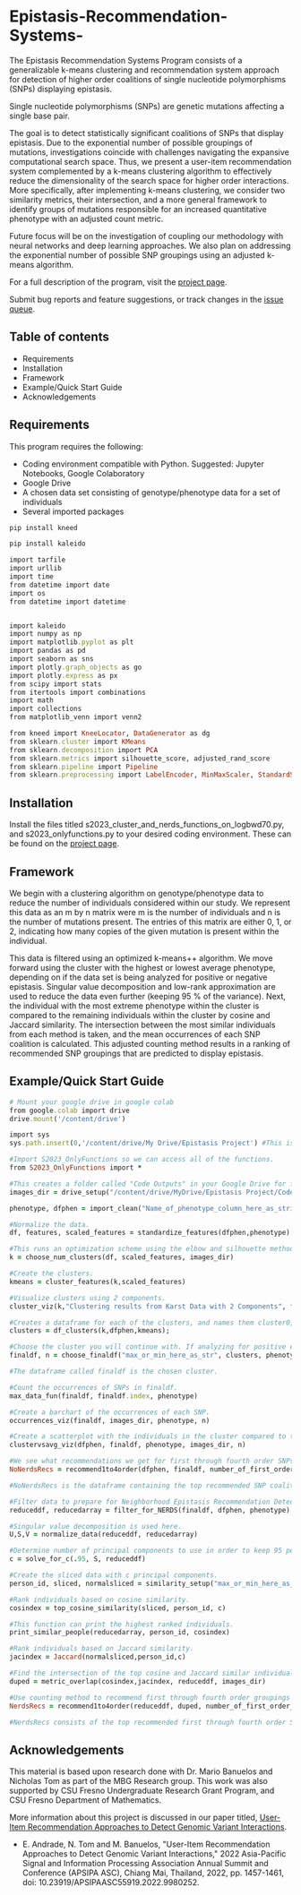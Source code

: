 # Epistasis-Recommendation-Systems-

The Epistasis Recommendation Systems Program consists of a generalizable k-means clustering and recommendation system approach for detection of higher order coalitions of single nucleotide polymorphisms (SNPs) displaying epistasis. 

Single nucleotide polymorphisms (SNPs) are genetic mutations affecting a single base pair. 

The goal is to detect statistically significant coalitions of SNPs that display epistasis. Due to the exponential number of possible groupings of mutations, investigations coincide with challenges navigating the expansive computational search space. Thus, we present a user-item recommendation system complemented by a k-means clustering algorithm to effectively reduce the dimensionality of the search space for higher order interactions. More specifically, after implementing k-means clustering, we consider two similarity metrics, their intersection, and a more general framework to identify groups of mutations responsible for an increased quantitative phenotype with an adjusted count metric.

Future focus will be on the investigation of coupling our methodology with neural networks and deep learning approaches. We also plan on addressing the exponential number of possible SNP groupings using an adjusted k-means algorithm.

For a full description of the program, visit the
[project page](https://github.com/eandrade4/Epistasis-Recommendation-Systems-).

Submit bug reports and feature suggestions, or track changes in the
[issue queue](https://github.com/eandrade4/Epistasis-Recommendation-Systems-/issues).

## Table of contents

- Requirements
- Installation
- Framework
- Example/Quick Start Guide
- Acknowledgements

## Requirements

This program requires the following:

- Coding environment compatible with Python. Suggested: Jupyter Notebooks, Google Colaboratory
- Google Drive
- A chosen data set consisting of genotype/phenotype data for a set of individuals
- Several imported packages

```ruby
pip install kneed

pip install kaleido

import tarfile
import urllib
import time
from datetime import date
import os
from datetime import datetime


import kaleido
import numpy as np
import matplotlib.pyplot as plt
import pandas as pd
import seaborn as sns
import plotly.graph_objects as go
import plotly.express as px
from scipy import stats
from itertools import combinations
import math
import collections
from matplotlib_venn import venn2

from kneed import KneeLocator, DataGenerator as dg
from sklearn.cluster import KMeans
from sklearn.decomposition import PCA
from sklearn.metrics import silhouette_score, adjusted_rand_score
from sklearn.pipeline import Pipeline
from sklearn.preprocessing import LabelEncoder, MinMaxScaler, StandardScaler
```

## Installation

Install the files titled s2023_cluster_and_nerds_functions_on_logbwd70.py, and s2023_onlyfunctions.py to your desired coding environment. These can be found on the [project page](https://github.com/eandrade4/Epistasis-Recommendation-Systems-).

## Framework
We begin with a clustering algorithm on genotype/phenotype data to reduce the number of individuals considered within our study. We represent this data as an m by n matrix were m is the number of individuals and n is the number of mutations present. The entries of this matrix are either 0, 1, or 2, indicating how many copies of the given mutation is present within the individual. 

This data is filtered using an optimized k-means++ algorithm. We move forward using the cluster with the highest or lowest average phenotype, depending on if the data set is being analyzed for positive or negative epistasis. Singular value decomposition and low-rank approximation are used to reduce the data even further (keeping 95 % of the variance). Next, the individual with the most extreme phenotype within the cluster is compared to the remaining individuals within the cluster by cosine and Jaccard similarity. The intersection between the most similar individuals from each method is taken, and the mean occurrences of each SNP coalition is calculated. This adjusted counting method results in a ranking of recommended SNP groupings that are predicted to display epistasis. 


## Example/Quick Start Guide
```ruby
# Mount your google drive in google colab
from google.colab import drive
drive.mount('/content/drive')

import sys
sys.path.insert(0,'/content/drive/My Drive/Epistasis Project') #This is the path to your folder containing your data set. 

#Import S2023_OnlyFunctions so we can access all of the functions. 
from S2023_OnlyFunctions import *

#This creates a folder called "Code Outputs" in your Google Drive for figures to be saved to. 
images_dir = drive_setup("/content/drive/MyDrive/Epistasis Project/Code Outputs")

phenotype, dfphen = import_clean("Name_of_phenotype_column_here_as_string", genotype_column_labels_go_here,'/content/drive/MyDrive/Epistasis Project/Name_of_dataset_here.csv' ) #.csv or .xlsx can be used

#Normalize the data.
df, features, scaled_features = standardize_features(dfphen,phenotype)

#This runs an optimization scheme using the elbow and silhouette method to choose the number of clusters best for your specific data set.
k = choose_num_clusters(df, scaled_features, images_dir)

#Create the clusters.
kmeans = cluster_features(k,scaled_features)

#Visualize clusters using 2 components.
cluster_viz(k,"Clustering results from Karst Data with 2 Components", features, images_dir)

#Creates a dataframe for each of the clusters, and names them cluster0,...,clusteri for i many clusters.
clusters = df_clusters(k,dfphen,kmeans);

#Choose the cluster you will continue with. If analyzing for positive epistasis, the first parameter is "max" else, use "min" for negative epistasis.
finaldf, n = choose_finaldf("max_or_min_here_as_str", clusters, phenotype)

#The dataframe called finaldf is the chosen cluster.

#Count the occurrences of SNPs in finaldf.
max_data_fun(finaldf, finaldf.index, phenotype)

#Create a barchart of the occurrences of each SNP.
occurrences_viz(finaldf, images_dir, phenotype, n)

#Create a scatterplot with the individuals in the cluster compared to the rest of the individuals in the study with respect to their phenotype.
clustervsavg_viz(dfphen, finaldf, phenotype, images_dir, n)

#We see what recommendations we get for first through fourth order SNPs using the counting method on the clustered individuals *before* doing our dimension reduction and similarity metrics. This allows us to compare results later. 
NoNerdsRecs = recommend1to4order(dfphen, finaldf, number_of_first_order_recs_wanted_here, number_of_second_order_recs_wanted_here, number_of_third_order_recs_wanted_here, number_of_fourth_order_recs_wanted_here, dfphen, phenotype)

#NoNerdsRecs is the dataframe containing the top recommended SNP coalitions.

#Filter data to prepare for Neighborhood Epistasis Recommendation Detection with varying Similarity (NERDS) algorithm.
reduceddf, reducedarray = filter_for_NERDS(finaldf, dfphen, phenotype)

#Singular value decomposition is used here.
U,S,V = normalize_data(reduceddf, reducedarray)

#Determine number of principal components to use in order to keep 95 percent variance. 
c = solve_for_c(.95, S, reduceddf)

#Create the sliced data with c principal components.
person_id, sliced, normalsliced = similarity_setup("max_or_min_here_as_str", reduceddf, phenotype, V, c)

#Rank individuals based on cosine similarity.
cosindex = top_cosine_similarity(sliced, person_id, c)

#This function can print the highest ranked individuals.
print_similar_people(reducedarray, person_id, cosindex)

#Rank individuals based on Jaccard similarity.
jacindex = Jaccard(normalsliced,person_id,c)

#Find the intersection of the top cosine and Jaccard similar individuals.
duped = metric_overlap(cosindex,jacindex, reduceddf, images_dir)

#Use counting method to recommend first through fourth order groupings of SNPs with respect to reduceddf. Note that in this function, the parameter reduceddf can be changed to dfphen in order to calculate the mean occurrences of SNP groupings with respect to all the individuals in the study, rather than only the ones in the chosen cluster.
NerdsRecs = recommend1to4order(reduceddf, duped, number_of_first_order_recs_wanted_here, number_of_second_order_recs_wanted_here, number_of_third_order_recs_wanted_here, number_of_fourth_order_recs_wanted_here, dfphen, phenotype)

#NerdsRecs consists of the top recommended first through fourth order SNP groupings predicted to display epistasis.

```


## Acknowledgements 
This material is based upon research done with Dr. Mario Banuelos and Nicholas Tom as part of the MBG Research group. This work was also supported by CSU Fresno Undergraduate Research Grant Program, and CSU Fresno Department of Mathematics.

More information about this project is discussed in our paper titled, [User-Item Recommendation Approaches to Detect Genomic Variant Interactions](https://ieeexplore.ieee.org/abstract/document/9980252?casa_token=XbdrxWBJBmoAAAAA:APklFDdywKot5zCRE8KnQq2iagfVyz7QnnF5GPvYVfdH47ZsccDkWGtinTdLtYvvCX3IGnr8). 

- E. Andrade, N. Tom and M. Banuelos, "User-Item Recommendation Approaches to Detect Genomic Variant Interactions," 2022 Asia-Pacific Signal and Information Processing Association Annual Summit and Conference (APSIPA ASC), Chiang Mai, Thailand, 2022, pp. 1457-1461, doi: 10.23919/APSIPAASC55919.2022.9980252.


